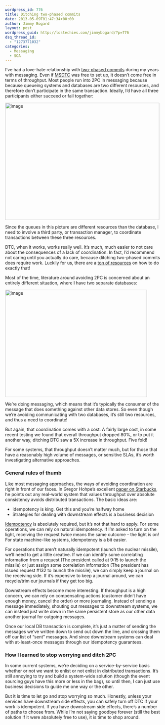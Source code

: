 ```yaml
---
wordpress_id: 776
title: Ditching two-phased commits
date: 2013-05-09T01:47:34+00:00
author: Jimmy Bogard
layout: post
wordpress_guid: http://lostechies.com/jimmybogard/?p=776
dsq_thread_id:
  - "1273771032"
categories:
  - Messaging
  - SOA
---
```

I’ve had a love-hate relationship with [two-phased commits](https://en.wikipedia.org/wiki/Two-phase_commit_protocol) during my years with messaging. Even if [MSDTC](http://en.wikipedia.org/wiki/Microsoft_Distributed_Transaction_Coordinator) was free to set up, it doesn’t come free in terms of throughput. Most people run into 2PC in messaging because because queueing systems and databases are two different resources, and therefore don’t participate in the same transaction. Ideally, I’d have all three participants either succeed or fail together:

[<img title="image" style="border-top: 0px; border-right: 0px; background-image: none; border-bottom: 0px; padding-top: 0px; padding-left: 0px; border-left: 0px; display: inline; padding-right: 0px" border="0" alt="image" src="https://lostechies.com/content/jimmybogard/uploads/2013/05/image_thumb1.png" width="499" height="379" />](https://lostechies.com/content/jimmybogard/uploads/2013/05/image1.png)

Since the queues in this picture are different resources than the database, I need to involve a third party, or transaction manager, to coordinate transactions between these three resources.

DTC, when it works, works really well. It’s much, much easier to not care about the consequences of a lack of coordination. In fact, I’d recommend not caring until you actually do care, because ditching two-phased commits does require work. Luckily for us, there are a [ton of resources](http://dancres.org/reading_list.html) on how to do exactly that!

Most of the time, literature around avoiding 2PC is concerned about an entirely different situation, where I have two separate databases:

[<img title="image" style="border-top: 0px; border-right: 0px; background-image: none; border-bottom: 0px; padding-top: 0px; padding-left: 0px; border-left: 0px; display: inline; padding-right: 0px" border="0" alt="image" src="https://lostechies.com/content/jimmybogard/uploads/2013/05/image_thumb2.png" width="459" height="347" />](https://lostechies.com/content/jimmybogard/uploads/2013/05/image2.png)

We’re doing messaging, which means that it’s typically the consumer of the message that does something against other data stores. So even though we’re avoiding communicating with two databases, it’s still two resources, and thus a need to coordinate!

But again, that coordination comes with a cost. A fairly large cost, in some recent testing we found that overall throughput dropped 80%, or to put it another way, ditching DTC saw a 5X increase in throughput. Five fold!

For some systems, that throughput doesn’t matter much, but for those that have a reasonably high volume of messages, or sensitive SLAs, it’s worth investigating alternative approaches.

### General rules of thumb

Like most messaging approaches, the ways of avoiding coordination are right in front of our faces. In Gregor Hohpe’s excellent [paper on Starbucks](http://www.enterpriseintegrationpatterns.com/docs/IEEE_Software_Design_2PC.pdf), he points out any real-world system that values throughput over absolute consistency avoids distributed transactions. The basic ideas are:

  * Idempotency is king. Get this and you’re halfway home
  * Strategies for dealing with downstream effects is a business decision

[Idempotency](http://en.wikipedia.org/wiki/Idempotence) is absolutely required, but it’s not that hard to apply. For some operations, we can rely on natural idempotency. If I’m asked to turn on the light, receiving the request twice means the same outcome – the light is on! For state machine-like systems, idempotency is a bit easier.

For operations that aren’t naturally idempotent (launch the nuclear missile), we’ll need to get a little creative. If we can identify some correlating information from a request (The president called at 9:15 to launch the missile) or just assign some correlation information (The president has issued request #132 to launch the missile), we can simply keep a journal on the receiving side. If it’s expensive to keep a journal around, we can recycle/trim our journals if they get too big.

Downstream effects become more interesting. If throughput is a high concern, we can rely on compensating actions (customer didn’t have enough money, cancel the order) or more journaling. Instead of sending a message immediately, shouting out messages to downstream systems, we can instead just write down in the same persistent store as our other data another journal for outgoing messages.

Once our local DB transaction is complete, it’s just a matter of sending the messages we’ve written down to send out down the line, and crossing them off our list of “sent” messages. And since downstream systems can deal with at-least-once messages through our idempotency guarantees.

### How I learned to stop worrying and ditch 2PC

In some current systems, we’re deciding on a service-by-service basis whether or not we want to enlist or not enlist in distributed transactions. It’s still annoying to try and build a system-wide solution (though the event sourcing guys have this more or less in the bag), so until then, I can just use business decisions to guide me one way or the other.

But it is time to let go and stop worrying so much. Honestly, unless your services have downstream side effects, you can safely turn off DTC if your work is idempotent. If you have downstream side effects, there’s a number of paths to choose from. While I’m not saying goodbye forever (still the best solution if it were absolutely free to use), it is time to shop around.